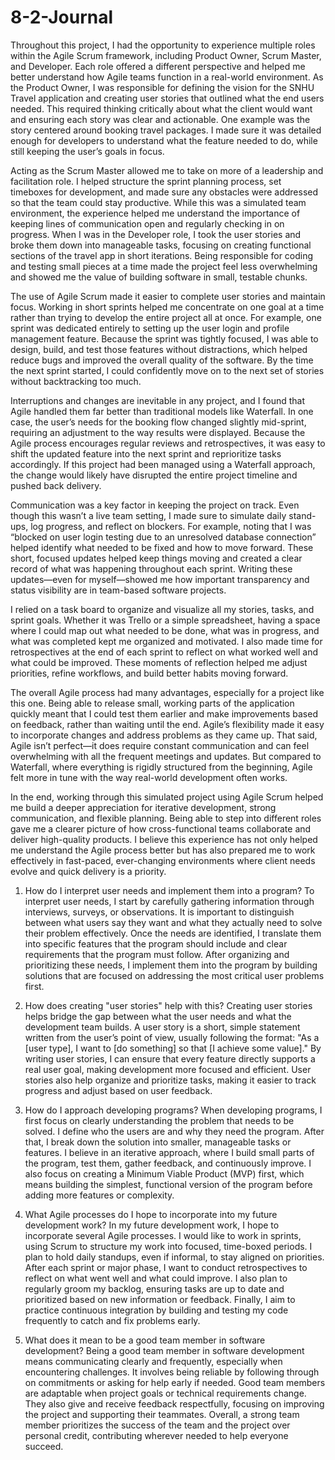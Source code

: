 # 8-2-Journal
Throughout this project, I had the opportunity to experience multiple roles within the Agile Scrum framework, including Product Owner, Scrum Master, and Developer. Each role offered a different perspective and helped me better understand how Agile teams function in a real-world environment. As the Product Owner, I was responsible for defining the vision for the SNHU Travel application and creating user stories that outlined what the end users needed. This required thinking critically about what the client would want and ensuring each story was clear and actionable. One example was the story centered around booking travel packages. I made sure it was detailed enough for developers to understand what the feature needed to do, while still keeping the user’s goals in focus.

Acting as the Scrum Master allowed me to take on more of a leadership and facilitation role. I helped structure the sprint planning process, set timeboxes for development, and made sure any obstacles were addressed so that the team could stay productive. While this was a simulated team environment, the experience helped me understand the importance of keeping lines of communication open and regularly checking in on progress. When I was in the Developer role, I took the user stories and broke them down into manageable tasks, focusing on creating functional sections of the travel app in short iterations. Being responsible for coding and testing small pieces at a time made the project feel less overwhelming and showed me the value of building software in small, testable chunks.

The use of Agile Scrum made it easier to complete user stories and maintain focus. Working in short sprints helped me concentrate on one goal at a time rather than trying to develop the entire project all at once. For example, one sprint was dedicated entirely to setting up the user login and profile management feature. Because the sprint was tightly focused, I was able to design, build, and test those features without distractions, which helped reduce bugs and improved the overall quality of the software. By the time the next sprint started, I could confidently move on to the next set of stories without backtracking too much.

Interruptions and changes are inevitable in any project, and I found that Agile handled them far better than traditional models like Waterfall. In one case, the user’s needs for the booking flow changed slightly mid-sprint, requiring an adjustment to the way results were displayed. Because the Agile process encourages regular reviews and retrospectives, it was easy to shift the updated feature into the next sprint and reprioritize tasks accordingly. If this project had been managed using a Waterfall approach, the change would likely have disrupted the entire project timeline and pushed back delivery.

Communication was a key factor in keeping the project on track. Even though this wasn’t a live team setting, I made sure to simulate daily stand-ups, log progress, and reflect on blockers. For example, noting that I was “blocked on user login testing due to an unresolved database connection” helped identify what needed to be fixed and how to move forward. These short, focused updates helped keep things moving and created a clear record of what was happening throughout each sprint. Writing these updates—even for myself—showed me how important transparency and status visibility are in team-based software projects.

I relied on a task board to organize and visualize all my stories, tasks, and sprint goals. Whether it was Trello or a simple spreadsheet, having a space where I could map out what needed to be done, what was in progress, and what was completed kept me organized and motivated. I also made time for retrospectives at the end of each sprint to reflect on what worked well and what could be improved. These moments of reflection helped me adjust priorities, refine workflows, and build better habits moving forward.

The overall Agile process had many advantages, especially for a project like this one. Being able to release small, working parts of the application quickly meant that I could test them earlier and make improvements based on feedback, rather than waiting until the end. Agile’s flexibility made it easy to incorporate changes and address problems as they came up. That said, Agile isn’t perfect—it does require constant communication and can feel overwhelming with all the frequent meetings and updates. But compared to Waterfall, where everything is rigidly structured from the beginning, Agile felt more in tune with the way real-world development often works.

In the end, working through this simulated project using Agile Scrum helped me build a deeper appreciation for iterative development, strong communication, and flexible planning. Being able to step into different roles gave me a clearer picture of how cross-functional teams collaborate and deliver high-quality products. I believe this experience has not only helped me understand the Agile process better but has also prepared me to work effectively in fast-paced, ever-changing environments where client needs evolve and quick delivery is a priority.

1. How do I interpret user needs and implement them into a program?
To interpret user needs, I start by carefully gathering information through interviews, surveys, or observations. It is important to distinguish between what users say they want and what they actually need to solve their problem effectively. Once the needs are identified, I translate them into specific features that the program should include and clear requirements that the program must follow. After organizing and prioritizing these needs, I implement them into the program by building solutions that are focused on addressing the most critical user problems first.

2. How does creating "user stories" help with this?
Creating user stories helps bridge the gap between what the user needs and what the development team builds. A user story is a short, simple statement written from the user’s point of view, usually following the format: "As a [user type], I want to [do something] so that [I achieve some value]." By writing user stories, I can ensure that every feature directly supports a real user goal, making development more focused and efficient. User stories also help organize and prioritize tasks, making it easier to track progress and adjust based on user feedback.

3. How do I approach developing programs?
When developing programs, I first focus on clearly understanding the problem that needs to be solved. I define who the users are and why they need the program. After that, I break down the solution into smaller, manageable tasks or features. I believe in an iterative approach, where I build small parts of the program, test them, gather feedback, and continuously improve. I also focus on creating a Minimum Viable Product (MVP) first, which means building the simplest, functional version of the program before adding more features or complexity.

4. What Agile processes do I hope to incorporate into my future development work?
In my future development work, I hope to incorporate several Agile processes. I would like to work in sprints, using Scrum to structure my work into focused, time-boxed periods. I plan to hold daily standups, even if informal, to stay aligned on priorities. After each sprint or major phase, I want to conduct retrospectives to reflect on what went well and what could improve. I also plan to regularly groom my backlog, ensuring tasks are up to date and prioritized based on new information or feedback. Finally, I aim to practice continuous integration by building and testing my code frequently to catch and fix problems early.

5. What does it mean to be a good team member in software development?
Being a good team member in software development means communicating clearly and frequently, especially when encountering challenges. It involves being reliable by following through on commitments or asking for help early if needed. Good team members are adaptable when project goals or technical requirements change. They also give and receive feedback respectfully, focusing on improving the project and supporting their teammates. Overall, a strong team member prioritizes the success of the team and the project over personal credit, contributing wherever needed to help everyone succeed.

